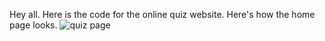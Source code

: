 Hey all. Here is the code for the online quiz website.
Here's how the home page looks.
![quiz page](https://github.com/Mahy-31/Online-quiz-website/assets/169290548/585b0b10-af4a-4baf-8e40-430a21de273d)

